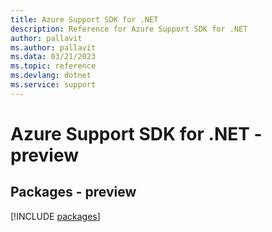 ```yaml
---
title: Azure Support SDK for .NET
description: Reference for Azure Support SDK for .NET
author: pallavit
ms.author: pallavit
ms.data: 03/21/2023
ms.topic: reference
ms.devlang: dotnet
ms.service: support
---
```

# Azure Support SDK for .NET - preview
## Packages - preview
[!INCLUDE [packages](support-index.md)]